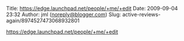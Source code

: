 Title: https://edge.launchpad.net/people/+me/+edit
Date: 2009-09-04 23:32
Author: jml (noreply@blogger.com)
Slug: active-reviews-again/8974527473068932801

https://edge.launchpad.net/people/+me/+edit

